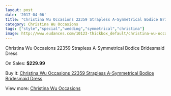 ```yaml
---
layout: post
date: '2017-04-06'
title: "Christina Wu Occasions 22359 Strapless A-Symmetrical Bodice Bridesmaid Dress"
category: Christina Wu Occasions
tags: ["style","special","wedding","symmetrical","christina"]
image: http://www.eudances.com/10123-thickbox_default/christina-wu-occasions-22359-strapless-a-symmetrical-bodice-bridesmaid-dress.jpg
---
```

Christina Wu Occasions 22359 Strapless A-Symmetrical Bodice Bridesmaid Dress

On Sales: **$229.99**
<a href="https://www.eudances.com/en/christina-wu-occasions/3320-christina-wu-occasions-22359-strapless-a-symmetrical-bodice-bridesmaid-dress.html"><amp-img layout="responsive" width="600" height="600" src="//www.eudances.com/10123-thickbox_default/christina-wu-occasions-22359-strapless-a-symmetrical-bodice-bridesmaid-dress.jpg" alt="Christina Wu Occasions 22359 Strapless A-Symmetrical Bodice Bridesmaid Dress 0" /></a>
<a href="https://www.eudances.com/en/christina-wu-occasions/3320-christina-wu-occasions-22359-strapless-a-symmetrical-bodice-bridesmaid-dress.html"><amp-img layout="responsive" width="600" height="600" src="//www.eudances.com/10126-thickbox_default/christina-wu-occasions-22359-strapless-a-symmetrical-bodice-bridesmaid-dress.jpg" alt="Christina Wu Occasions 22359 Strapless A-Symmetrical Bodice Bridesmaid Dress 1" /></a>
<a href="https://www.eudances.com/en/christina-wu-occasions/3320-christina-wu-occasions-22359-strapless-a-symmetrical-bodice-bridesmaid-dress.html"><amp-img layout="responsive" width="600" height="600" src="//www.eudances.com/10125-thickbox_default/christina-wu-occasions-22359-strapless-a-symmetrical-bodice-bridesmaid-dress.jpg" alt="Christina Wu Occasions 22359 Strapless A-Symmetrical Bodice Bridesmaid Dress 2" /></a>
<a href="https://www.eudances.com/en/christina-wu-occasions/3320-christina-wu-occasions-22359-strapless-a-symmetrical-bodice-bridesmaid-dress.html"><amp-img layout="responsive" width="600" height="600" src="//www.eudances.com/10124-thickbox_default/christina-wu-occasions-22359-strapless-a-symmetrical-bodice-bridesmaid-dress.jpg" alt="Christina Wu Occasions 22359 Strapless A-Symmetrical Bodice Bridesmaid Dress 3" /></a>

Buy it: [Christina Wu Occasions 22359 Strapless A-Symmetrical Bodice Bridesmaid Dress](https://www.eudances.com/en/christina-wu-occasions/3320-christina-wu-occasions-22359-strapless-a-symmetrical-bodice-bridesmaid-dress.html "Christina Wu Occasions 22359 Strapless A-Symmetrical Bodice Bridesmaid Dress")

View more: [Christina Wu Occasions](https://www.eudances.com/en/59-christina-wu-occasions "Christina Wu Occasions")